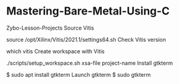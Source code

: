 # Mastering-Bare-Metal-Using-C

Zybo-Lesson-Projects
Source Vitis

source /opt/Xilinx/Vitis/2021.1/settings64.sh
Check Vitis version

which vitis
Create workspace with Vitis

./scripts/setup_workspace.sh xsa-file project-name
Install gtkterm

$ sudo apt install gtkterm
Launch gtkterm
$ sudo gtkterm
